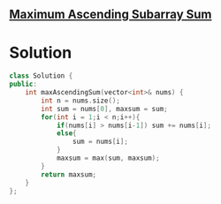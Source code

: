 ## [Maximum Ascending Subarray Sum](https://leetcode.com/problems/maximum-ascending-subarray-sum/?envType=daily-question&envId=2025-02-04)
# Solution
```cpp
class Solution {
public:
    int maxAscendingSum(vector<int>& nums) {
        int n = nums.size();
        int sum = nums[0], maxsum = sum;
        for(int i = 1;i < n;i++){
            if(nums[i] > nums[i-1]) sum += nums[i];
            else{
                sum = nums[i];
            }
            maxsum = max(sum, maxsum);
        }
        return maxsum;
    }
};
```
